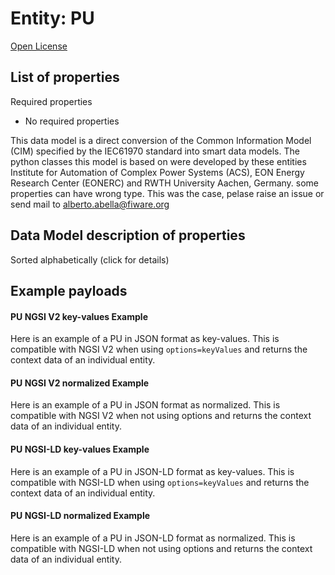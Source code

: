 Entity: PU  
==========  
[Open License](https://github.com/smart-data-models//dataModel.EnergyCIM/blob/master/PU/LICENSE.md)  

## List of properties  

Required properties  
- No required properties    
This data model is a direct conversion of the Common Information Model (CIM) specified by the IEC61970 standard into smart data models. The python classes this model is based on were developed by these entities Institute for Automation of Complex Power Systems (ACS), EON Energy Research Center (EONERC) and RWTH University Aachen, Germany. some properties can have wrong type. This was the case, pelase raise an issue or send mail to alberto.abella@fiware.org  
## Data Model description of properties  
Sorted alphabetically (click for details)  
## Example payloads    
#### PU NGSI V2 key-values Example    
Here is an example of a PU in JSON format as key-values. This is compatible with NGSI V2 when  using `options=keyValues` and returns the context data of an individual entity.  
#### PU NGSI V2 normalized Example    
Here is an example of a PU in JSON format as normalized. This is compatible with NGSI V2 when not using options and returns the context data of an individual entity.  
#### PU NGSI-LD key-values Example    
Here is an example of a PU in JSON-LD format as key-values. This is compatible with NGSI-LD when  using `options=keyValues` and returns the context data of an individual entity.  
#### PU NGSI-LD normalized Example    
Here is an example of a PU in JSON-LD format as normalized. This is compatible with NGSI-LD when not using options and returns the context data of an individual entity.  
